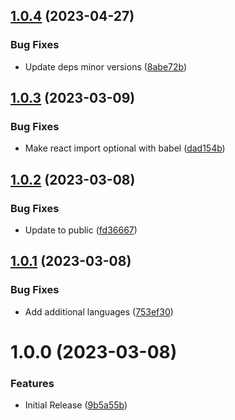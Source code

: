 ## [1.0.4](https://github.com/act-org/docusaurus-base/compare/v1.0.3...v1.0.4) (2023-04-27)


### Bug Fixes

* Update deps minor versions ([8abe72b](https://github.com/act-org/docusaurus-base/commit/8abe72b21a7fb34f96eed984155b078848da6bc0))

## [1.0.3](https://github.com/act-org/docusaurus-base/compare/v1.0.2...v1.0.3) (2023-03-09)


### Bug Fixes

* Make react import optional with babel ([dad154b](https://github.com/act-org/docusaurus-base/commit/dad154bfd6961bfe8bb0431460ab564c852dc779))

## [1.0.2](https://github.com/act-org/docusaurus-base/compare/v1.0.1...v1.0.2) (2023-03-08)


### Bug Fixes

* Update to public ([fd36667](https://github.com/act-org/docusaurus-base/commit/fd36667157c2beba1e154444f5ec9f13520b8a94))

## [1.0.1](https://github.com/act-org/docusaurus-base/compare/v1.0.0...v1.0.1) (2023-03-08)


### Bug Fixes

* Add additional languages ([753ef30](https://github.com/act-org/docusaurus-base/commit/753ef30ba64318ddd3bf1311294c7c8d1951a2fe))

# 1.0.0 (2023-03-08)


### Features

* Initial Release ([9b5a55b](https://github.com/act-org/docusaurus-base/commit/9b5a55b2ef82d0eff4e8b9d1b4539e5e87ac8ecc))
